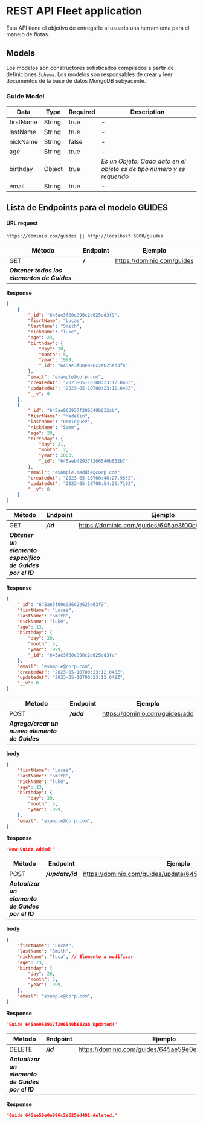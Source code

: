 # REST API Fleet application
Esta API tiene el objetivo de entregarle al usuario una herramienta para el manejo de flotas.
## Models
Los modelos son constructores sofisticados compilados a partir de definiciones *<code>Schema</code>*. Los modelos son responsables de crear y leer documentos de la base de datos MongoDB subyacente.
### Guide Model

| Data | Type | Required | Description|
| ------- | ------- | ------- | ------- |
| firstName | String | true | *-* |
| lastName | String | true | *-*|
| nickName | String | false | *-*|
| age | String | true | *-*|
| birthday | Object | true | *Es un Objeto. Cada dato en el objeto es de tipo número y es requerido*|
| email | String | true | *-*|


## Lista de Endpoints para el modelo GUIDES

#### URL request
    https://dominio.com/guides || http://localhost:5000/guides

| Método | Endpoint | Ejemplo  |
| ------ | -------- | -------- |
| GET    | ***/***  | https://dominio.com/guides |
|***Obtener todos los elementos de Guides*** |

**Response**

```json
[
    {
        "_id": "645ae3f00e996c2e625ed3f9",
        "fisrtName": "Lucas",
        "lastName": "Smith",
        "nickName": "luke",
        "age": 23,
        "birthday": {
            "day": 20,
            "month": 5,
            "year": 1999,
            "_id": "645ae3f00e996c2e625ed3fa"
        },
        "email": "example@corp.com",
        "createdAt": "2023-05-10T00:23:12.048Z",
        "updatedAt": "2023-05-10T00:23:12.048Z",
        "__v": 0
    },
    {
        "_id": "645ae963937f206540b632ab",
        "fisrtName": "Madelin",
        "lastName": "Dominguez",
        "nickName": "Samm",
        "age": 20,
        "birthday": {
            "day": 21,
            "month": 2,
            "year": 2003,
            "_id": "645aeb42937f206540b632b7"
        },
        "email": "example.maddie@corp.com",
        "createdAt": "2023-05-10T00:46:27.965Z",
        "updatedAt": "2023-05-10T00:54:26.710Z",
        "__v": 0
    }
]
```


| Método | Endpoint | Ejemplo  |
| ------ | -------- | -------- |
| GET    | ***/id***  | https://dominio.com/guides/645ae3f00e996c2e625ed3f9 |
|***Obtener un elemento especifico de Guides por el ID***|||

**Response**

```json
{
    "_id": "645ae3f00e996c2e625ed3f9",
    "fisrtName": "Lucas",
    "lastName": "Smith",
    "nickName": "luke",
    "age": 23,
    "birthday": {
        "day": 20,
        "month": 5,
        "year": 1999,
        "_id": "645ae3f00e996c2e625ed3fa"
    },
    "email": "example@corp.com",
    "createdAt": "2023-05-10T00:23:12.048Z",
    "updatedAt": "2023-05-10T00:23:12.048Z",
    "__v": 0
}
```

| Método | Endpoint | Ejemplo  |
| ------ | -------- | -------- |
| POST   | ***/add***  | https://dominio.com/guides/add |
|***Agrega/crear un nuevo elemento de Guides***|||

**body**
```json
{
    "fisrtName": "Lucas",
    "lastName": "Smith",
    "nickName": "luke",
    "age": 23,
    "birthday": {
        "day": 20,
        "month": 5,
        "year": 1999,
    },
    "email": "example@corp.com",
}
```

**Response**
```json
"New Guide Added!"
```

| Método | Endpoint | Ejemplo  |
| ------ | -------- | -------- |
| POST   | ***/update/id***  | https://dominio.com/guides/update/645ae3f00e996c2e625ed3f9 |
|***Actualizar un elemento de Guides por el ID***|||

**body**
```json
{
    "fisrtName": "Lucas",
    "lastName": "Smith",
    "nickName": "luca", // Elemento a modificar
    "age": 23,
    "birthday": {
        "day": 20,
        "month": 5,
        "year": 1999,
    },
    "email": "example@corp.com",
}
```
**Response**

```json
"Guide 645ae963937f206540b632ab Updated!"
```

| Método | Endpoint | Ejemplo  |
| ------ | -------- | -------- |
| DELETE | ***/id***  | https://dominio.com/guides/645ae59e0e996c2e625ed401 |
|***Actualizar un elemento de Guides por el ID***|||

**Response**

```json
"Guide 645ae59e0e996c2e625ed401 deleted."
```
